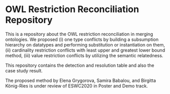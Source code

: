 # OWL Restriction Reconciliation Repository

This is a repository about the OWL restriction reconciliation in merging ontologies. 
We proposed (i) one type conflicts by building a subsumption hierarchy on datatypes and performing substitution or instantiation on them, (ii) cardinality restriction conflicts with least upper and greatest lower bound method, (iii) value restriction conflicts by utilizing the semantic relatedness. 

This repository contains the detection and resolution table and also the case study result.

The proposed method by Elena Grygorova, Samira Babalou, and Birgitta König-Ries is under review of ESWC2020 in Poster and Demo track.

